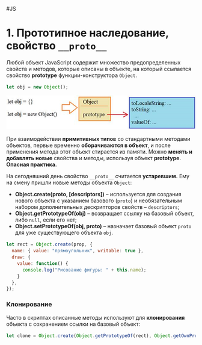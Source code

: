 #JS 

# 1. Прототипное наследование, свойство `__proto__`

Любой объект JavaScript содержит множество предопределенных свойств и методов, которые описаны в объекте, на который ссылается свойство **prototype** функции-конструктора `Object`.

```javascript
let obj = new Object();
```

![Пример изображения](heap/_files/js/Pasted%20image%2020241001210457.png)

При взаимодействии **примитивных типов** со стандартными методами объектов, первые временно **оборачиваются в объект**, и после применения метода этот объект стирается из памяти.
Можно **менять и добавлять новые** свойства и методы, используя объект **prototype**. **Опасная практика.**

На сегодняшний день свойство `__proto__` считается **устаревшим.** Ему на смену пришли новые методы объекта `Object`:
- **Object.create(proto, [descriptors])** – используется для создания нового объекта с указанием базового (`proto`) и необязательным набором дополнительных дескрипторов свойств – `descriptors`;
- **Object.getPrototypeOf(obj)** – возвращает ссылку на базовый объект, либо `null`, если его нет;
- **Object.setPrototypeOf(obj, proto)** – назначает базовый объект `proto` для уже существующего объекта `obj`.

```javascript
let rect = Object.create(prop, {
  name: { value: "прямоугольник", writable: true },
  draw: {
    value: function() {
      console.log("Рисование фигуры: " + this.name);
    }
  },
});
```

### Клонирование

Часто в скриптах описанные методы используют для **клонирования** объекта с сохранением ссылки на базовый объект:

```javascript
let clone = Object.create(Object.getPrototypeOf(rect), Object.getOwnPropertyDescriptors(rect));
```
